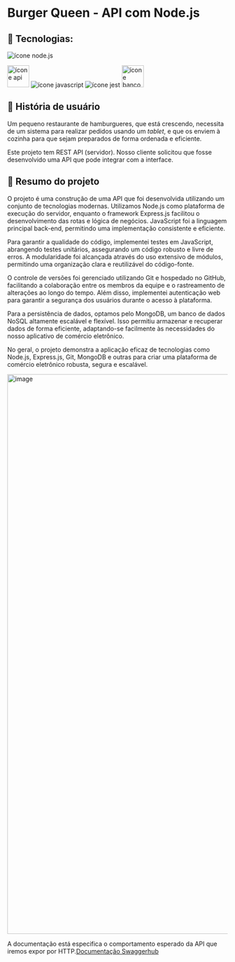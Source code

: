 # Burger Queen - API com Node.js

## 🌱 Tecnologias:

<img src="https://img.shields.io/badge/Node.js-43853D?style=for-the-badge&logo=node.js&logoColor=white" alt="ícone node.js" > <br>

<img src="https://github.com/renatinhafront/SAP012-burger-queen-api/assets/107226201/00a6fc62-991e-49f4-91ef-7fed67fdfa86" alt="ícone api" width="50" height="50" >
<img src="https://img.shields.io/badge/JavaScript-F7DF1E?style=for-the-badge&logo=javascript&logoColor=black" alt="ícone javascript" >
<img src="https://img.shields.io/badge/Jest-323330?style=for-the-badge&logo=Jest&logoColor=white" alt="ícone jest" >
<img src="https://github.com/renatinhafront/SAP012-burger-queen-api/assets/107226201/23117ce0-cdeb-455c-a448-d115acbb5b42" alt="ícone banco de dados" width="50" height="50" >


## 🌱 História de usuário

Um pequeno restaurante de hamburgueres, que está crescendo, necessita de um
sistema para realizar pedidos usando um _tablet_, e que os enviem à
cozinha para que sejam preparados de forma ordenada e eficiente.

Este projeto tem REST API (servidor). Nosso
cliente solicitou que fosse desenvolvido uma API que pode integrar com a
interface.

## 🌱 Resumo do projeto

O projeto é uma construção de uma API que foi desenvolvida utilizando um conjunto de tecnologias modernas. 
Utilizamos Node.js como plataforma de execução do servidor, enquanto o framework Express.js facilitou o 
desenvolvimento das rotas e lógica de negócios. JavaScript foi a linguagem principal back-end, 
permitindo uma implementação consistente e eficiente.

Para garantir a qualidade do código, implementei testes em JavaScript, abrangendo testes unitários, 
assegurando um código robusto e livre de erros. A modularidade foi alcançada através do uso extensivo de módulos,
permitindo uma organização clara e reutilizável do código-fonte.

O controle de versões foi gerenciado utilizando Git e hospedado no GitHub, 
facilitando a colaboração entre os membros da equipe e o rastreamento de alterações ao longo do tempo. 
Além disso, implementei autenticação web para garantir a segurança dos usuários durante o acesso à plataforma.

Para a persistência de dados, optamos pelo MongoDB, um banco de dados NoSQL altamente escalável e flexível.
Isso permitiu armazenar e recuperar dados de forma eficiente, 
adaptando-se facilmente às necessidades do nosso aplicativo de comércio eletrônico.

No geral, o projeto demonstra a aplicação eficaz de tecnologias como 
Node.js, Express.js, Git, MongoDB e outras para criar uma plataforma 
de comércio eletrônico robusta, segura e escalável.

<img width="1279" alt="image" src="https://github.com/renatinhafront/burger-queen-api/assets/107226201/6242e5d9-ad0c-4637-9c5e-7ec39b59b2f7">


A documentação está especifica o comportamento esperado da API que
iremos expor por HTTP.[Documentação Swaggerhub](https://app.swaggerhub.com/apis-docs/ssinuco/BurgerQueenAPI/3.0.0#/)

